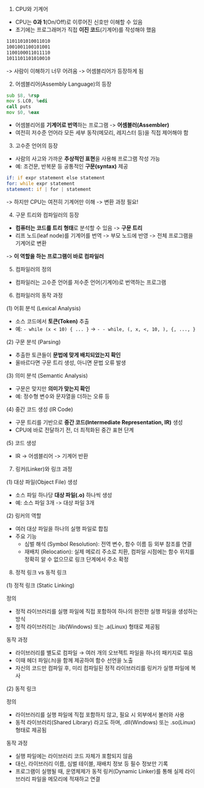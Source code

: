 1. CPU와 기계어

- CPU는 **0과 1**(On/Off)로 이루어진 신호만 이해할 수 있음
- 초기에는 프로그래머가 직접 **이진 코드**(기계어)를 작성해야 했음 
  
```asm 
1101101010011010  
1001001100101001  
1100100011011110  
1011101101010010  
```  
  
-> 사람이 이해하기 너무 어려움 -> 어셈블리어가 등장하게 됨

2. 어셈블리어(Assembly Language)의 등장

```asm
sub $8, %rsp  
mov $.LC0, %edi  
call puts  
mov $0, %eax
```  
  
- 어셈블리어를 **기계어로 번역**하는 프로그램 -> **어셈블러(Assembler)**
- 여전히 저수준 언어라 모든 세부 동작(메모리, 레지스터 등)을 직접 제어해야 함

3. 고수준 언어의 등장
  
- 사람의 사고와 가까운 **추상적인 표현**을 사용해 프로그램 작성 가능
- 예: 조건문, 반복문 등 공통적인 **구문(syntax)** 제공 

```asm
if: if expr statement else statement  
for: while expr statement  
statement: if | for | statement
```

-> 하지만 CPU는 여전히 기계어만 이해 -> 변환 과정 필요!

4. 구문 트리와 컴파일러의 등장

  - **컴퓨터는 코드를 트리 형태**로 분석할 수 있음 -> **구문 트리**
  - 리프 노드(leaf node)를 기계어를 번역 -> 부모 노드에 반영 -> 전체 프로그램을 기계어로 변환

-> **이 역할을 하는 프로그램이 바로 컴파일러**

5. 컴파일러의 정의

- 컴파일러는 고수준 언어를 저수준 언어(기계어)로 번역하는 프로그램

6. 컴파일러의 동작 과정

(1) 어휘 분석 (Lexical Analysis)

- 소스 코드에서 **토큰(Token)** 추출
- 예: `- while (x < 10) { ... }` -> `- - while, (, x, <, 10, ), {, ..., }`

(2) 구문 분석 (Parsing)

- 추출한 토큰들이 **문법에 맞게 배치되었는지 확인**
- 올바르다면 구문 트리 생성, 아니면 문법 오류 발생

(3) 의미 분석 (Semantic Analysis)

- 구문은 맞지만 **의미가 맞는지 확인**
- 예: 정수형 변수와 문자열을 더하는 오류 등

(4) 중간 코드 생성 (IR Code)

- 구문 트리를 기반으로 **중간 코드(Intermediate Representation, IR)** 생성
- CPU에 바로 전달하기 전, 더 최적화된 중간 표현 단계

(5) 코드 생성 
- IR -> 어셈블리어 -> 기계어 반환

7. 링커(Linker)와 링크 과정

(1) 대상 파일(Object File) 생성

- 소스 파일 하나당 **대상 파일(.o)** 하나씩 생성
- 예: 소스 파일 3개 -> 대상 파일 3개

(2) 링커의 역할 

- 여러 대상 파일을 하나의 실행 파일로 합침
- 주요 기능
	- 심벌 해석 (Symbol Resolution): 전역 변수, 함수 이름 등 외부 참조를 연결
	- 재배치 (Relocation): 실제 메로리 주소로 치환, 컴파일 시점에는 함수 위치를 정확히 알 수 없으므로 링크 단계에서 주소 확정

8. 정적 링크 vs 동적 링크

(1) 정적 링크 (Static Linking)

정의

- 정적 라이브러리를 실행 파일에 직접 포함하여 하나의 완전한 실행 파일을 생성하는 방식
- 정적 라이브러리는 .lib(Windows) 또는 .a(Linux) 형태로 제공됨

동작 과정

- 라이브러리를 별도로 컴파일 → 여러 개의 오브젝트 파일을 하나의 패키지로 묶음
- 이때 헤더 파일(.h)을 함께 제공하여 함수 선언을 노출
- 자신의 코드만 컴파일 후, 미리 컴파일된 정적 라이브러리를 링커가 실행 파일에 복사

(2) 동적 링크

정의

- 라이브러리를 실행 파일에 직접 포함하지 않고, 필요 시 외부에서 불러와 사용
- 동적 라이브러리(Shared Library) 라고도 하며, .dll(Windows) 또는 .so(Linux) 형태로 제공됨

동작 과정

- 실행 파일에는 라이브러리 코드 자체가 포함되지 않음
- 대신, 라이브러리 이름, 심벌 테이블, 재배치 정보 등 필수 정보만 기록
- 프로그램이 실행될 때, 운영체제가 동적 링커(Dynamic Linker)를 통해 실제 라이브러리 파일을 메모리에 적재하고 연결
